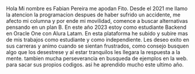 Hola Mi nombre es Fabian Pereira me apodan Fito. Desde el 2021 me llamo la atencion la programacion
despues de haber sufrido un accidente, me afecto mi columna y por ende mi movilidad, comence a buscar alternativas
pensando en un plan B. En este año 2023 estoy como estudiante Backend en Oracle One con Alura Latam.
En esta plataforma he subido y subire mas de mis trabajos como estudiante y como independiente. 
Les deseo exito en sus carreras y animo cuando se sientan frustrados, como consejo busquen algo que los desestrese y al estar 
tranquilos les llegara la respuesta a la mente. tambien mucha perseverancia en busqueda de ejemplos en la web. para sacar sus propios codigos.
asi he aprendido mucho este ultimo año. 

